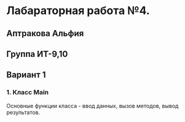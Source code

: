 # Лабараторная работа №4.

## Аптракова Альфия

## Группа ИТ-9,10

## Вариант 1

### 1. Класс Main 

Основные функции класса - ввод данных, вызов методов, вывод результатов. 


